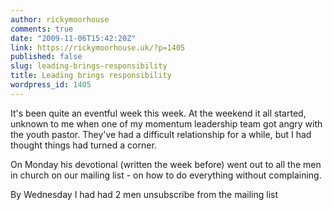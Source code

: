 ```yaml
---
author: rickymoorhouse
comments: true
date: "2009-11-06T15:42:20Z"
link: https://rickymoorhouse.uk/?p=1405
published: false
slug: leading-brings-responsibility
title: Leading brings responsibility
wordpress_id: 1405
---
```


It's been quite an eventful week this week. At the weekend it all started, unknown to me when one of my momentum leadership team got angry with the youth pastor. They've had a difficult relationship for a while, but I had thought things had turned a corner.




On Monday his devotional (written the week before) went out to all the men in church on our mailing list - on how to do everything without complaining.




By Wednesday I had had 2 men unsubscribe from the mailing list
